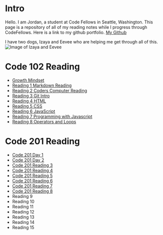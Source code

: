 # Intro
Hello. I am Jordan, a student at Code Fellows in Seattle, Washington. This page is a repository of all of my reading notes while I progress through CodeFellows. Here is a link to my github portfolio. [My Github](https://github.com/Jofleming)

I have two dogs, Izaya and Eevee who are helping me get through all of this.
![Image of Izaya and Eevee](https://user-images.githubusercontent.com/89767349/131391508-e0a3d5f6-f55c-4f55-b102-46600bb16b98.png)

# Code 102 Reading

- [Growth Mindset](growth-mindset.md)
- [Reading 1 Markdown Reading](markdown.md)
- [Reading 2 Coders Computer Reading](coders-computer.md)
- [Reading 3 Git Intro](git_intro.md)
- [Reading 4 HTML](html.md)
- [Reading 5 CSS](css.md)
- [Reading 6 JavaScript](javascript.md)
- [Reading 7 Programming with Javascript](programmingwithjs.md)
- [Reading 8 Operators and Loops](operators-loops.md)

# Code 201 Reading

- [Code 201 Day 1](class-01.md)
- [Code 201 Day 2](class-02.md)
- [Code 201 Reading 3](201-reading3.md)
- [Code 201 Reading 4](201-reading4.md)
- [Code 201 Reading 5](201reading5.md)
- [Code 201 Reading 6](201reading6.md)
- [Code 201 Reading 7](201reading7.md)
- [Code 201 Reading 8](201reading9.md)
- Reading 9
- Reading 10
- Reading 11
- Reading 12
- Reading 13
- Reading 14
- Reading 15

